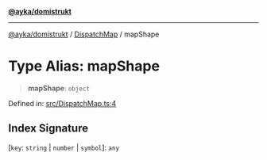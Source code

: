 [**@ayka/domistrukt**](../../../README.md)

***

[@ayka/domistrukt](../../../globals.md) / [DispatchMap](../README.md) / mapShape

# Type Alias: mapShape

> **mapShape**: `object`

Defined in: [src/DispatchMap.ts:4](https://github.com/AndreyMork/domistrukt/blob/8b5cf3c2b6165986c4aa42ad9bdd7f6c43c22c84/src/DispatchMap.ts#L4)

## Index Signature

\[`key`: `string` \| `number` \| `symbol`\]: `any`
